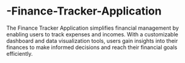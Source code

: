 # -Finance-Tracker-Application
The Finance Tracker Application simplifies financial management by enabling users to track expenses and incomes. With a customizable dashboard and data visualization tools, users gain insights into their finances to make informed decisions and reach their financial goals efficiently. 
